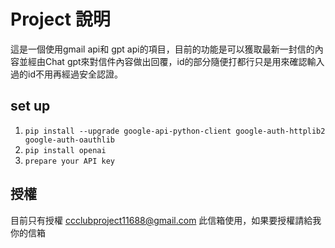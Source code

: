 # Project 說明

這是一個使用gmail api和 gpt api的項目，目前的功能是可以獲取最新一封信的內容並經由Chat gpt來對信件內容做出回覆，id的部分隨便打都行只是用來確認輸入過的id不用再經過安全認證。

## set up

1. `pip install --upgrade google-api-python-client google-auth-httplib2 google-auth-oauthlib`
2. `pip install openai`
3. `prepare your API key`

## 授權

目前只有授權 ccclubproject11688@gmail.com 此信箱使用，如果要授權請給我你的信箱
